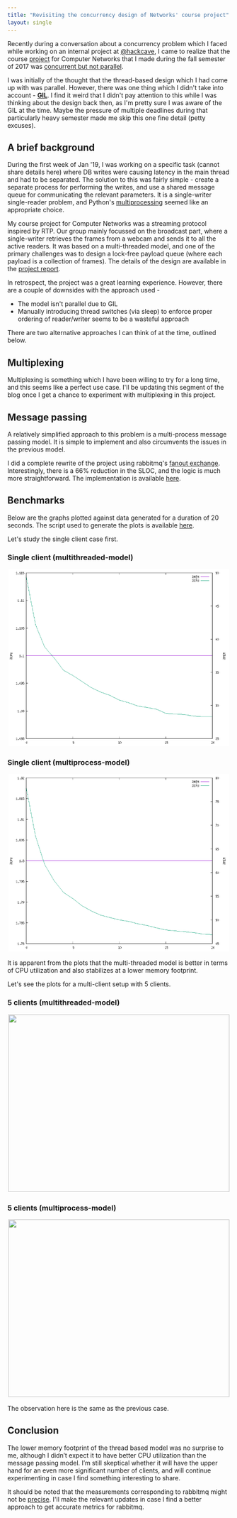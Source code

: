 ```yaml
---
title: "Revisiting the concurrency design of Networks' course project"
layout: single
---
```


Recently during a conversation about a concurrency problem which I faced while
working on an internal project at [@hackcave](https://github.com/hackcave/), I
came to realize that the course
[project](https://github.com/shivansh/videoStream) for Computer Networks that I
made during the fall semester of 2017 was [concurrent but not
parallel](https://stackoverflow.com/a/1050257/5107319).

I was initially of the thought that the thread-based design which I had come up
with was parallel. However, there was one thing which I didn't take into
account - [**GIL**](https://wiki.python.org/moin/GlobalInterpreterLock). I find
it weird that I didn't pay attention to this while I was thinking about the
design back then, as I'm pretty sure I was aware of the GIL at the time. Maybe
the pressure of multiple deadlines during that particularly heavy semester made
me skip this one fine detail (petty excuses).

## A brief background
During the first week of Jan '19, I was working on a specific task (cannot
share details here) where DB writes were causing latency in the main thread and
had to be separated. The solution to this was fairly simple - create a separate
process for performing the writes, and use a shared message queue for
communicating the relevant parameters. It is a single-writer single-reader
problem, and Python's
[multiprocessing](https://docs.python.org/2/library/multiprocessing.html)
seemed like an appropriate choice.

My course project for Computer Networks was a streaming protocol inspired by
RTP. Our group mainly focussed on the broadcast part, where a single-writer
retrieves the frames from a webcam and sends it to all the active readers. It
was based on a multi-threaded model, and one of the primary challenges was to
design a lock-free payload queue (where each payload is a collection of
frames). The details of the design are available in the [project
report](https://github.com/shivansh/videoStream/blob/master/report/cs425-mini-project.pdf).

In retrospect, the project was a great learning experience. However, there are
a couple of downsides with the approach used -

- The model isn't parallel due to GIL
- Manually introducing thread switches (via sleep) to enforce proper ordering
  of reader/writer seems to be a wasteful approach

There are two alternative approaches I can think of at the time, outlined
below.

## Multiplexing
Multiplexing is something which I have been willing to try for a long time, and
this seems like a perfect use case. I'll be updating this segment of the blog
once I get a chance to experiment with multiplexing in this project.

## Message passing
A relatively simplified approach to this problem is a multi-process message
passing model. It is simple to implement and also circumvents the issues in the
previous model.

I did a complete rewrite of the project using rabbitmq's [fanout
exchange](https://www.rabbitmq.com/tutorials/tutorial-three-python.html).
Interestingly, there is a 66% reduction in the SLOC, and the logic is much more
straightforward. The implementation is available
[here](https://github.com/shivansh/parallel-video-streaming).

## Benchmarks

Below are the graphs plotted against data generated for a duration of 20
seconds.  The script used to generate the plots is available
[here](https://github.com/shivansh/parallel-video-streaming/blob/master/benchmarks/plot.sh).

Let's study the single client case first.

### Single client (multithreaded-model)

<p align="center">
  <img height="400px" width="500px" src="https://raw.githubusercontent.com/shivansh/parallel-video-streaming/master/benchmarks/single-client-plots/thread-plot.png">
</p>

### Single client (multiprocess-model)

<p align="center">
  <img height="400px" width="500px" src="https://raw.githubusercontent.com/shivansh/parallel-video-streaming/master/benchmarks/single-client-plots/rabbit-plot.png">
</p>

It is apparent from the plots that the multi-threaded model is better in terms
of CPU utilization and also stabilizes at a lower memory footprint.

Let's see the plots for a multi-client setup with 5 clients.

### 5 clients (multithreaded-model)

<p align="center">
  <img height="400px" width="500px" src="https://raw.githubusercontent.com/shivansh/parallel-video-streaming/master/benchmarks/multi-client-plots/thread-plot.png">
</p>

### 5 clients (multiprocess-model)

<p align="center">
  <img height="400px" width="500px" src="https://raw.githubusercontent.com/shivansh/parallel-video-streaming/master/benchmarks/multi-client-plots/rabbit-plot.png">
</p>

The observation here is the same as the previous case.

## Conclusion
The lower memory footprint of the thread based model was no surprise to me,
although I didn’t expect it to have better CPU utilization than the message
passing model. I’m still skeptical whether it will have the upper hand for an
even more significant number of clients, and will continue experimenting in
case I find something interesting to share.

It should be noted that the measurements corresponding to rabbitmq might not be
[precise](https://github.com/shivansh/parallel-video-streaming/blob/master/benchmarks/plot.sh#L33).
I'll make the relevant updates in case I find a better approach to get accurate
metrics for rabbitmq.
